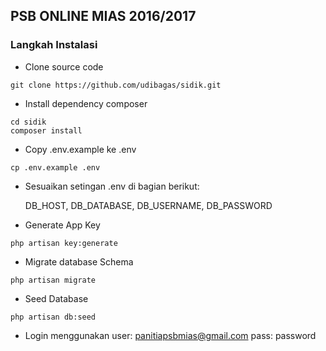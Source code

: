 ## PSB ONLINE MIAS 2016/2017

### Langkah Instalasi

- Clone source code

```
git clone https://github.com/udibagas/sidik.git
```

- Install dependency composer

```
cd sidik
composer install
```

- Copy .env.example ke .env

```
cp .env.example .env
```

- Sesuaikan setingan .env di bagian berikut:

    DB_HOST,
    DB_DATABASE,
    DB_USERNAME,
    DB_PASSWORD

- Generate App Key

```
php artisan key:generate
```

- Migrate database Schema

```
php artisan migrate
```

- Seed Database

```
php artisan db:seed
```

- Login menggunakan user: panitiapsbmias@gmail.com pass: password
